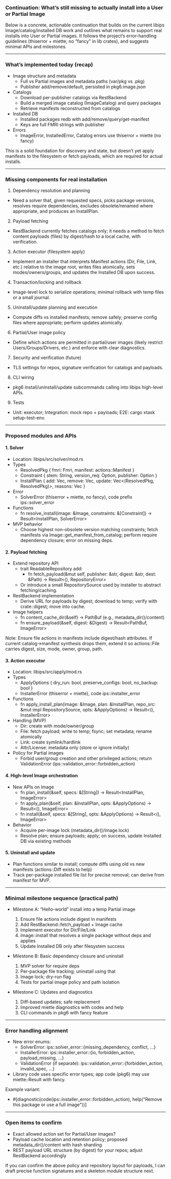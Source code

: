 ### Continuation: What’s still missing to actually install into a User or Partial Image

Below is a concrete, actionable continuation that builds on the current libips Image/catalog/installed DB work and outlines what remains to support real installs into User or Partial images. It follows the project’s error-handling guidelines (thiserror + miette; no “fancy” in lib crates), and suggests minimal APIs and milestones.

---

### What’s implemented today (recap)
- Image structure and metadata
    - Full vs Partial images and metadata paths (var/pkg vs .pkg)
    - Publisher add/remove/default, persisted in pkg6.image.json
- Catalogs
    - Download per-publisher catalogs via RestBackend
    - Build a merged image catalog (ImageCatalog) and query packages
    - Retrieve manifests reconstructed from catalogs
- Installed DB
    - Installed packages redb with add/remove/query/get-manifest
    - Keys are full FMRI strings with publisher
- Errors
    - ImageError, InstalledError, Catalog errors use thiserror + miette (no fancy)

This is a solid foundation for discovery and state, but doesn’t yet apply manifests to the filesystem or fetch payloads, which are required for actual installs.

---

### Missing components for real installation
1) Dependency resolution and planning
- Need a solver that, given requested specs, picks package versions, resolves require dependencies, excludes obsolete/renamed where appropriate, and produces an InstallPlan.

2) Payload fetching
- RestBackend currently fetches catalogs only; it needs a method to fetch content payloads (files) by digest/hash to a local cache, with verification.

3) Action executor (filesystem apply)
- Implement an installer that interprets Manifest actions (Dir, File, Link, etc.) relative to the image root, writes files atomically, sets modes/owners/groups, and updates the Installed DB upon success.

4) Transaction/locking and rollback
- Image-level lock to serialize operations; minimal rollback with temp files or a small journal.

5) Uninstall/update planning and execution
- Compute diffs vs installed manifests; remove safely; preserve config files where appropriate; perform updates atomically.

6) Partial/User image policy
- Define which actions are permitted in partial/user images (likely restrict Users/Groups/Drivers, etc.) and enforce with clear diagnostics.

7) Security and verification (future)
- TLS settings for repos, signature verification for catalogs and payloads.

8) CLI wiring
- pkg6 install/uninstall/update subcommands calling into libips high-level APIs.

9) Tests
- Unit: executor; Integration: mock repo + payloads; E2E: cargo xtask setup-test-env.

---

### Proposed modules and APIs

#### 1. Solver
- Location: libips/src/solver/mod.rs
- Types
    - ResolvedPkg { fmri: Fmri, manifest: actions::Manifest }
    - Constraint { stem: String, version_req: Option<String>, publisher: Option<String> }
    - InstallPlan { add: Vec<ResolvedPkg>, remove: Vec<ResolvedPkg>, update: Vec<(ResolvedPkg, ResolvedPkg)>, reasons: Vec<String> }
- Error
    - SolverError (thiserror + miette, no fancy), code prefix ips::solver_error
- Functions
    - fn resolve_install(image: &Image, constraints: &[Constraint]) -> Result<InstallPlan, SolverError>
- MVP behavior
    - Choose highest non-obsolete version matching constraints; fetch manifests via Image::get_manifest_from_catalog; perform require dependency closure; error on missing deps.

#### 2. Payload fetching
- Extend repository API
    - trait ReadableRepository add:
        - fn fetch_payload(&mut self, publisher: &str, digest: &str, dest: &Path) -> Result<(), RepositoryError>
    - Or introduce a small RepositorySource used by installer to abstract fetching/caching.
- RestBackend implementation
    - Derive URL for payloads by digest; download to temp; verify with crate::digest; move into cache.
- Image helpers
    - fn content_cache_dir(&self) -> PathBuf (e.g., metadata_dir()/content)
    - fn ensure_payload(&self, digest: &Digest) -> Result<PathBuf, ImageError>

Note: Ensure file actions in manifests include digest/hash attributes. If current catalog->manifest synthesis drops them, extend it so actions::File carries digest, size, mode, owner, group, path.

#### 3. Action executor
- Location: libips/src/apply/mod.rs
- Types
    - ApplyOptions { dry_run: bool, preserve_configs: bool, no_backup: bool }
    - InstallerError (thiserror + miette), code ips::installer_error
- Functions
    - fn apply_install_plan(image: &Image, plan: &InstallPlan, repo_src: &mut impl RepositorySource, opts: &ApplyOptions) -> Result<(), InstallerError>
- Handling (MVP)
    - Dir: create with mode/owner/group
    - File: fetch payload; write to temp; fsync; set metadata; rename atomically
    - Link: create symlink/hardlink
    - Attr/License: metadata only (store or ignore initially)
- Policy for Partial images
    - Forbid user/group creation and other privileged actions; return ValidationError (ips::validation_error::forbidden_action)

#### 4. High-level Image orchestration
- New APIs on Image
    - fn plan_install(&self, specs: &[String]) -> Result<InstallPlan, ImageError>
    - fn apply_plan(&self, plan: &InstallPlan, opts: &ApplyOptions) -> Result<(), ImageError>
    - fn install(&self, specs: &[String], opts: &ApplyOptions) -> Result<(), ImageError>
- Behavior
    - Acquire per-image lock (metadata_dir()/image.lock)
    - Resolve plan; ensure payloads; apply; on success, update Installed DB via existing methods

#### 5. Uninstall and update
- Plan functions similar to install; compute diffs using old vs new manifests (actions::Diff exists to help)
- Track per-package installed file list for precise removal; can derive from manifest for MVP.

---

### Minimal milestone sequence (practical path)
- Milestone A: “Hello-world” install into a temp Partial image
    1) Ensure file actions include digest in manifests
    2) Add RestBackend::fetch_payload + Image cache
    3) Implement executor for Dir/File/Link
    4) Image::install that resolves a single package without deps and applies
    5) Update Installed DB only after filesystem success

- Milestone B: Basic dependency closure and uninstall
    1) MVP solver for require deps
    2) Per-package file tracking; uninstall using that
    3) Image lock; dry-run flag
    4) Tests for partial image policy and path isolation

- Milestone C: Updates and diagnostics
    1) Diff-based updates; safe replacement
    2) Improved miette diagnostics with codes and help
    3) CLI commands in pkg6 with fancy feature

---

### Error handling alignment
- New error enums:
    - SolverError: ips::solver_error::{missing_dependency, conflict, …}
    - InstallerError: ips::installer_error::{io, forbidden_action, payload_missing, …}
    - ValidationError (if separate): ips::validation_error::{forbidden_action, invalid_spec, …}
- Library code uses specific error types; app code (pkg6) may use miette::Result with fancy.

Example variant:
- #[diagnostic(code(ips::installer_error::forbidden_action), help("Remove this package or use a full image"))]

---

### Open items to confirm
- Exact allowed action set for Partial/User images?
- Payload cache location and retention policy; proposed metadata_dir()/content with hash sharding
- REST payload URL structure (by digest) for your repos; adjust RestBackend accordingly

If you can confirm the above policy and repository layout for payloads, I can draft precise function signatures and a skeleton module structure next.

